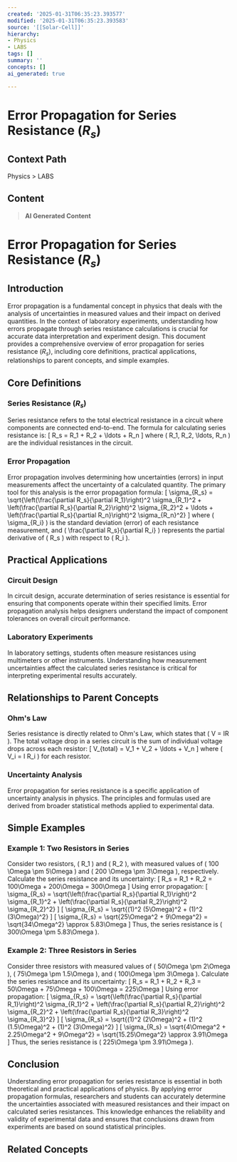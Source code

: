 ```yaml
---
created: '2025-01-31T06:35:23.393577'
modified: '2025-01-31T06:35:23.393583'
source: '[[Solar-Cell]]'
hierarchy:
- Physics
- LABS
tags: []
summary: ''
concepts: []
ai_generated: true

---
```


# Error Propagation for Series Resistance ($R_s$)

## Context Path
Physics > LABS

## Content
> **AI Generated Content**
 # Error Propagation for Series Resistance ($R_s$)

## Introduction

Error propagation is a fundamental concept in physics that deals with the analysis of uncertainties in measured values and their impact on derived quantities. In the context of laboratory experiments, understanding how errors propagate through series resistance calculations is crucial for accurate data interpretation and experiment design. This document provides a comprehensive overview of error propagation for series resistance ($R_s$), including core definitions, practical applications, relationships to parent concepts, and simple examples.

## Core Definitions

### Series Resistance ($R_s$)
Series resistance refers to the total electrical resistance in a circuit where components are connected end-to-end. The formula for calculating series resistance is:
\[ R_s = R_1 + R_2 + \ldots + R_n \]
where \( R_1, R_2, \ldots, R_n \) are the individual resistances in the circuit.

### Error Propagation
Error propagation involves determining how uncertainties (errors) in input measurements affect the uncertainty of a calculated quantity. The primary tool for this analysis is the error propagation formula:
\[ \sigma_{R_s} = \sqrt{\left(\frac{\partial R_s}{\partial R_1}\right)^2 \sigma_{R_1}^2 + \left(\frac{\partial R_s}{\partial R_2}\right)^2 \sigma_{R_2}^2 + \ldots + \left(\frac{\partial R_s}{\partial R_n}\right)^2 \sigma_{R_n}^2} \]
where \( \sigma_{R_i} \) is the standard deviation (error) of each resistance measurement, and \( \frac{\partial R_s}{\partial R_i} \) represents the partial derivative of \( R_s \) with respect to \( R_i \).

## Practical Applications

### Circuit Design
In circuit design, accurate determination of series resistance is essential for ensuring that components operate within their specified limits. Error propagation analysis helps designers understand the impact of component tolerances on overall circuit performance.

### Laboratory Experiments
In laboratory settings, students often measure resistances using multimeters or other instruments. Understanding how measurement uncertainties affect the calculated series resistance is critical for interpreting experimental results accurately.

## Relationships to Parent Concepts

### Ohm's Law
Series resistance is directly related to Ohm's Law, which states that \( V = IR \). The total voltage drop in a series circuit is the sum of individual voltage drops across each resistor:
\[ V_{total} = V_1 + V_2 + \ldots + V_n \]
where \( V_i = I R_i \) for each resistor.

### Uncertainty Analysis
Error propagation for series resistance is a specific application of uncertainty analysis in physics. The principles and formulas used are derived from broader statistical methods applied to experimental data.

## Simple Examples

### Example 1: Two Resistors in Series
Consider two resistors, \( R_1 \) and \( R_2 \), with measured values of \( 100 \Omega \pm 5\Omega \) and \( 200 \Omega \pm 3\Omega \), respectively. Calculate the series resistance and its uncertainty:
\[ R_s = R_1 + R_2 = 100\Omega + 200\Omega = 300\Omega \]
Using error propagation:
\[ \sigma_{R_s} = \sqrt{\left(\frac{\partial R_s}{\partial R_1}\right)^2 \sigma_{R_1}^2 + \left(\frac{\partial R_s}{\partial R_2}\right)^2 \sigma_{R_2}^2} \]
\[ \sigma_{R_s} = \sqrt{(1)^2 (5\Omega)^2 + (1)^2 (3\Omega)^2} \]
\[ \sigma_{R_s} = \sqrt{25\Omega^2 + 9\Omega^2} = \sqrt{34\Omega^2} \approx 5.83\Omega \]
Thus, the series resistance is \( 300\Omega \pm 5.83\Omega \).

### Example 2: Three Resistors in Series
Consider three resistors with measured values of \( 50\Omega \pm 2\Omega \), \( 75\Omega \pm 1.5\Omega \), and \( 100\Omega \pm 3\Omega \). Calculate the series resistance and its uncertainty:
\[ R_s = R_1 + R_2 + R_3 = 50\Omega + 75\Omega + 100\Omega = 225\Omega \]
Using error propagation:
\[ \sigma_{R_s} = \sqrt{\left(\frac{\partial R_s}{\partial R_1}\right)^2 \sigma_{R_1}^2 + \left(\frac{\partial R_s}{\partial R_2}\right)^2 \sigma_{R_2}^2 + \left(\frac{\partial R_s}{\partial R_3}\right)^2 \sigma_{R_3}^2} \]
\[ \sigma_{R_s} = \sqrt{(1)^2 (2\Omega)^2 + (1)^2 (1.5\Omega)^2 + (1)^2 (3\Omega)^2} \]
\[ \sigma_{R_s} = \sqrt{4\Omega^2 + 2.25\Omega^2 + 9\Omega^2} = \sqrt{15.25\Omega^2} \approx 3.91\Omega \]
Thus, the series resistance is \( 225\Omega \pm 3.91\Omega \).

## Conclusion

Understanding error propagation for series resistance is essential in both theoretical and practical applications of physics. By applying error propagation formulas, researchers and students can accurately determine the uncertainties associated with measured resistances and their impact on calculated series resistances. This knowledge enhances the reliability and validity of experimental data and ensures that conclusions drawn from experiments are based on sound statistical principles.

## Related Concepts
